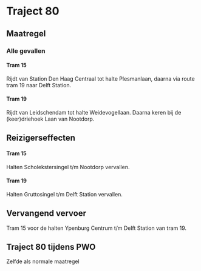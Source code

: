 # Traject 80
## Maatregel
### Alle gevallen

#### Tram 15
Rijdt van Station Den Haag Centraal tot halte Plesmanlaan, daarna via route tram 19 naar Delft Station.

#### Tram 19
Rijdt van Leidschendam tot halte Weidevogellaan. Daarna keren bij de (keer)driehoek Laan van Nootdorp.

## Reizigerseffecten

#### Tram 15
Halten Scholekstersingel t/m Nootdorp vervallen.

#### Tram 19
Halten Gruttosingel t/m Delft Station vervallen.

## Vervangend vervoer
Tram 15 voor de halten Ypenburg Centrum t/m Delft Station van tram 19.

## Traject 80 tijdens PWO
Zelfde als normale maatregel
